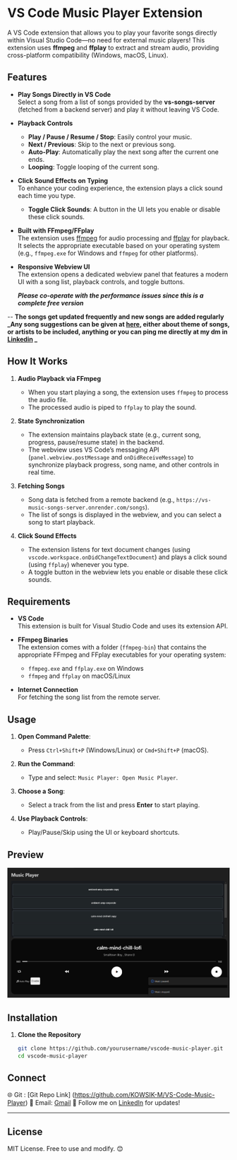 # VS Code Music Player Extension

A VS Code extension that allows you to play your favorite songs directly within Visual Studio Code—no need for external music players! This extension uses **ffmpeg** and **ffplay** to extract and stream audio, providing cross-platform compatibility (Windows, macOS, Linux).

## Features

- **Play Songs Directly in VS Code**  
  Select a song from a list of songs provided by the **vs-songs-server** (fetched from a backend server) and play it without leaving VS Code.

- **Playback Controls**

  - **Play / Pause / Resume / Stop**: Easily control your music.
  - **Next / Previous**: Skip to the next or previous song.
  - **Auto-Play**: Automatically play the next song after the current one ends.
  - **Looping**: Toggle looping of the current song.

- **Click Sound Effects on Typing**  
  To enhance your coding experience, the extension plays a click sound each time you type.

  - **Toggle Click Sounds**: A button in the UI lets you enable or disable these click sounds.

- **Built with FFmpeg/FFplay**  
  The extension uses [ffmpeg](https://ffmpeg.org/) for audio processing and [ffplay](https://ffmpeg.org/ffplay.html) for playback. It selects the appropriate executable based on your operating system (e.g., `ffmpeg.exe` for Windows and `ffmpeg` for other platforms).

- **Responsive Webview UI**  
  The extension opens a dedicated webview panel that features a modern UI with a song list, playback controls, and toggle buttons.

  **_Please co-operate with the performance issues since this is a complete free version_**

-- **The songs get updated frequently and new songs are added regularly**
**_Any song suggestions can be given at [here](), either about theme of songs, or artists to be included, anything or you can ping me directly at my dm in [Linkedin](https://www.linkedin.com/in/medam-kowsik-975479282/) _**

## How It Works

1. **Audio Playback via FFmpeg**

   - When you start playing a song, the extension uses `ffmpeg` to process the audio file.
   - The processed audio is piped to `ffplay` to play the sound.

2. **State Synchronization**

   - The extension maintains playback state (e.g., current song, progress, pause/resume state) in the backend.
   - The webview uses VS Code’s messaging API (`panel.webview.postMessage` and `onDidReceiveMessage`) to synchronize playback progress, song name, and other controls in real time.

3. **Fetching Songs**

   - Song data is fetched from a remote backend (e.g., `https://vs-music-songs-server.onrender.com/songs`).
   - The list of songs is displayed in the webview, and you can select a song to start playback.

4. **Click Sound Effects**
   - The extension listens for text document changes (using `vscode.workspace.onDidChangeTextDocument`) and plays a click sound (using `ffplay`) whenever you type.
   - A toggle button in the webview lets you enable or disable these click sounds.

## Requirements

- **VS Code**  
  This extension is built for Visual Studio Code and uses its extension API.

- **FFmpeg Binaries**  
  The extension comes with a folder (`ffmpeg-bin`) that contains the appropriate FFmpeg and FFplay executables for your operating system:

  - `ffmpeg.exe` and `ffplay.exe` on Windows
  - `ffmpeg` and `ffplay` on macOS/Linux

- **Internet Connection**  
  For fetching the song list from the remote server.

## Usage

1. **Open Command Palette**:

   - Press `Ctrl+Shift+P` (Windows/Linux) or `Cmd+Shift+P` (macOS).

2. **Run the Command**:

   - Type and select: `Music Player: Open Music Player`.

3. **Choose a Song**:

   - Select a track from the list and press **Enter** to start playing.

4. **Use Playback Controls**:
   - Play/Pause/Skip using the UI or keyboard shortcuts.

## **Preview**

![VS Music Player Preview](./preview/preview.png)

## Installation

1. **Clone the Repository**
   ```bash
   git clone https://github.com/yourusername/vscode-music-player.git
   cd vscode-music-player
   ```

## **Connect**

🌐 Git : [Git Repo Link] (https://github.com/KOWSIK-M/VS-Code-Music-Player)
💌 Email: [Gmail](2200030358cseh@gmail.com)
📱 Follow me on [LinkedIn](https://www.linkedin.com/in/medam-kowsik-975479282/) for updates!

---

## **License**

MIT License. Free to use and modify. 😊
